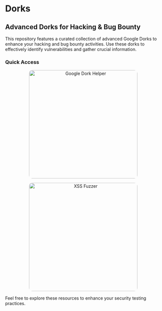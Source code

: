 # Dorks

## Advanced Dorks for Hacking & Bug Bounty

This repository features a curated collection of advanced Google Dorks to enhance your hacking and bug bounty activities. Use these dorks to effectively identify vulnerabilities and gather crucial information.

### Quick Access

<p align="center">
    <a href="https://snowden-pc.github.io/google_dork_helper/" target="_blank">
        <img src="https://img.shields.io/badge/Google%20Dork%20Helper-%2300aaff?style=for-the-badge&logo=google&logoColor=white" alt="Google Dork Helper" style="border-radius: 10px; width: 350px; height: auto;"/>
    </a>
</p>
<p align="center">
    <a href="https://snowden-pc.github.io/xss_fuzzer/" target="_blank">
        <img src="https://img.shields.io/badge/XSS%20Fuzzer-%23ff4500?style=for-the-badge&logo=fire&logoColor=white" alt="XSS Fuzzer" style="border-radius: 10px; width: 350px; height: auto;"/>
    </a>
</p>

Feel free to explore these resources to enhance your security testing practices.
